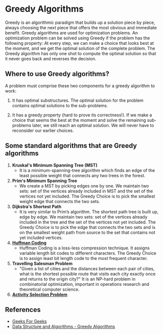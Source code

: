 # Greedy Algorithms

Greedy is an algorithmic paradigm that builds up a solution piece by piece, always choosing the next piece that offers the most obvious and immediate benefit. Greedy algorithms are used for optimization problems. An optimization problem can be solved using Greedy if the problem has the following property: At every step, we can make a choice that looks best at the moment, and we get the optimal solution of the complete problem. The Greedy algorithm has only one shot to compute the optimal solution so that it never goes back and reverses the decision.

## Where to use Greedy algorithms?

A problem must comprise these two components for a greedy algorithm to work:

1. It has optimal substructures. The optimal solution for the problem contains optimal solutions to the sub-problems.

2. It has a greedy property (hard to prove its correctness!). If we make a choice that seems the best at the moment and solve the remaining sub-problems later, we still reach an optimal solution. We will never have to reconsider our earlier choices.

## Some standard algorithms that are Greedy algorithms

1. **Kruskal's Minimum Spanning Tree (MST)**  
   - It is a minimum-spanning-tree algorithm which finds an edge of the least possible weight that connects any two trees in the forest.
2. **Prim's Minimum Spanning Tree**  
   - We create a MST by picking edges one by one. We maintain two sets: set of the vertices already included in MST and the set of the vertices not yet included. The Greedy Choice is to pick the smallest weight edge that connects the two sets.
3. **Dijkstra's Shortest Path**  
   - It is very similar to Prim’s algorithm. The shortest path tree is built up, edge by edge. We maintain two sets: set of the vertices already included in the tree and the set of the vertices not yet included. The Greedy Choice is to pick the edge that connects the two sets and is on the smallest weight path from source to the set that contains not yet included vertices.
4. **[Huffman Coding](Huffman%20Encoding%20Decoding)**  
   - Huffman Coding is a loss-less compression technique. It assigns variable length bit codes to different characters. The Greedy Choice is to assign least bit length code to the most frequent character.
5. **Travelling Salesman Problem**  
   - "Given a list of cities and the distances between each pair of cities, what is the shortest possible route that visits each city exactly once and returns to the origin city?" It is an NP-hard problem in combinatorial optimization, important in operations research and theoretical computer science.
6. **[Activity Selection Problem](Activity%20Selection%20Problem)**

## References

- [Geeks For Geeks](geeksforgeeks.org)
- [Data Structure and Algorithms - Greedy Algorithms](https://www.tutorialspoint.com/data_structures_algorithms/greedy_algorithms.htm)

